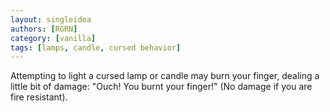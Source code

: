 ```yaml
---
layout: singleidea
authors: [RGRN]
category: [vanilla]
tags: [lamps, candle, cursed behavior]
---
```

Attempting to light a cursed lamp or candle may burn your finger, dealing a little bit of damage: "Ouch! You burnt your finger!" (No damage if you are fire resistant).
